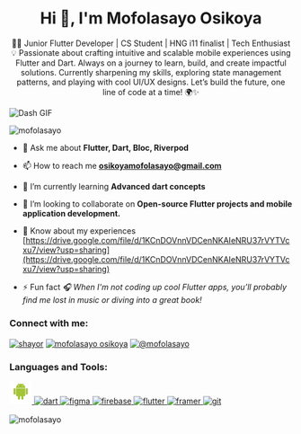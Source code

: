 <h1 align="center">Hi 👋, I'm Mofolasayo Osikoya</h1>
<p align="center">👨‍💻 Junior Flutter Developer | CS Student | HNG i11 finalist | Tech Enthusiast 💡 Passionate about crafting intuitive and scalable mobile experiences using Flutter and Dart. Always on a journey to learn, build, and create impactful solutions. Currently sharpening my skills, exploring state management patterns, and playing with cool UI/UX designs. Let’s build the future, one line of code at a time! 🌍✨</p>

<img src="https://media.giphy.com/media/v1.Y2lkPTc5MGI3NjExZmtraGpjMGpoY2x5eTVjcGo4Ymt2MnlpNTUwM3R4Y3NjajI2NjhseiZlcD12MV9naWZzX3NlYXJjaCZjdD1n/E89xxATM4iZoPdr6Tb/giphy.gif" alt="Dash GIF">


<p align="left"> <img src="https://komarev.com/ghpvc/?username=mofolasayo&label=Profile%20views&color=0e75b6&style=flat" alt="mofolasayo" /> </p>



- 💬 Ask me about **Flutter, Dart, Bloc, Riverpod**

- 📫 How to reach me **osikoyamofolasayo@gmail.com**
  
- 🌱 I’m currently learning **Advanced dart concepts**

- 👯 I’m looking to collaborate on **Open-source Flutter projects and mobile application development.**

- 📄 Know about my experiences [https://drive.google.com/file/d/1KCnDOVnnVDCenNKAIeNRU37rVYTVcxu7/view?usp=sharing](https://drive.google.com/file/d/1KCnDOVnnVDCenNKAIeNRU37rVYTVcxu7/view?usp=sharing)

- ⚡ Fun fact *🎧 When I'm not coding up cool Flutter apps, you’ll probably find me lost in music or diving into a great book!*

<h3 align="left">Connect with me:</h3>
<p align="left">
<a href="https://twitter.com/Mofolasayo_O" target="blank"><img align="center" src="https://raw.githubusercontent.com/rahuldkjain/github-profile-readme-generator/master/src/images/icons/Social/twitter.svg" alt="shayor" height="30" width="40" /></a>
<a href="https://linkedin.com/in/mofolasayo-osikoya-b53a832a0" target="blank"><img align="center" src="https://raw.githubusercontent.com/rahuldkjain/github-profile-readme-generator/master/src/images/icons/Social/linked-in-alt.svg" alt="mofolasayo osikoya" height="30" width="40" /></a>
  <a href="https://medium.com/@mofolasayo" target="blank"><img align="center" src="https://raw.githubusercontent.com/rahuldkjain/github-profile-readme-generator/master/src/images/icons/Social/medium.svg" alt="@mofolasayo" height="30" width="40" /></a>
</p>



<h3 align="left">Languages and Tools:</h3>
<p align="left"> <a href="https://developer.android.com" target="_blank" rel="noreferrer"> <img src="https://raw.githubusercontent.com/devicons/devicon/master/icons/android/android-original-wordmark.svg" alt="android" width="40" height="40"/> </a> <a href="https://dart.dev" target="_blank" rel="noreferrer"> <img src="https://www.vectorlogo.zone/logos/dartlang/dartlang-icon.svg" alt="dart" width="40" height="40"/> </a> <a href="https://www.figma.com/" target="_blank" rel="noreferrer"> <img src="https://www.vectorlogo.zone/logos/figma/figma-icon.svg" alt="figma" width="40" height="40"/> </a> <a href="https://firebase.google.com/" target="_blank" rel="noreferrer"> <img src="https://www.vectorlogo.zone/logos/firebase/firebase-icon.svg" alt="firebase" width="40" height="40"/> </a> <a href="https://flutter.dev" target="_blank" rel="noreferrer"> <img src="https://www.vectorlogo.zone/logos/flutterio/flutterio-icon.svg" alt="flutter" width="40" height="40"/> </a> <a href="https://www.framer.com/" target="_blank" rel="noreferrer"> <img src="https://www.vectorlogo.zone/logos/framer/framer-icon.svg" alt="framer" width="40" height="40"/> </a> <a href="https://git-scm.com/" target="_blank" rel="noreferrer"> <img src="https://www.vectorlogo.zone/logos/git-scm/git-scm-icon.svg" alt="git" width="40" height="40"/> </a></p>

<p><img align="center" src="https://github-readme-streak-stats.herokuapp.com/?user=mofolasayo&" alt="mofolasayo" /></p>
